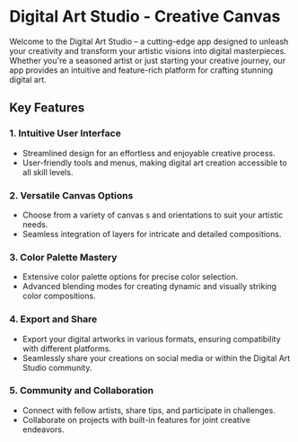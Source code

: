 # Digital Art Studio - Creative Canvas


Welcome to the Digital Art Studio – a cutting-edge app designed to unleash your creativity and transform your artistic visions into digital masterpieces. Whether you're a seasoned artist or just starting your creative journey, our app provides an intuitive and feature-rich platform for crafting stunning digital art.

## Key Features

### 1. **Intuitive User Interface**
   - Streamlined design for an effortless and enjoyable creative process.
   - User-friendly tools and menus, making digital art creation accessible to all skill levels.

### 2. **Versatile Canvas Options**
   - Choose from a variety of canvas s and orientations to suit your artistic needs.
   - Seamless integration of layers for intricate and detailed compositions.


### 3. **Color Palette Mastery**
   - Extensive color palette options for precise color selection.
   - Advanced blending modes for creating dynamic and visually striking color compositions.

### 4. **Export and Share**
   - Export your digital artworks in various formats, ensuring compatibility with different platforms.
   - Seamlessly share your creations on social media or within the Digital Art Studio community.

### 5. **Community and Collaboration**
   - Connect with fellow artists, share tips, and participate in challenges.
   - Collaborate on projects with built-in features for joint creative endeavors.

